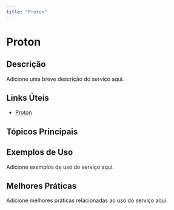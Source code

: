 ```yaml
---
title: "Proton"
---
```


# Proton

## Descrição

Adicione uma breve descrição do serviço aqui.

## Links Úteis

- [Proton](https://docs.aws.amazon.com/proton/latest/userguide/what-is.html)

## Tópicos Principais



## Exemplos de Uso

Adicione exemplos de uso do serviço aqui.

## Melhores Práticas

Adicione melhores práticas relacionadas ao uso do serviço aqui.
